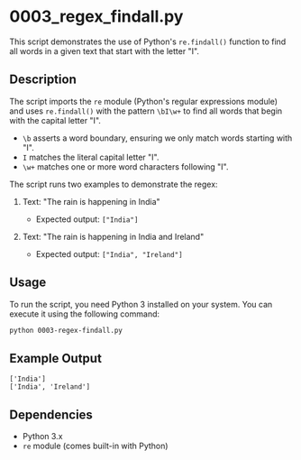 # 0003_regex_findall.py

This script demonstrates the use of Python's `re.findall()` function to find all words in a given text that start with the letter "I".

## Description
The script imports the `re` module (Python's regular expressions module) and uses `re.findall()` with the pattern `\bI\w+` to find all words that begin with the capital letter "I".

- `\b` asserts a word boundary, ensuring we only match words starting with "I".
- `I` matches the literal capital letter "I".
- `\w+` matches one or more word characters following "I".

The script runs two examples to demonstrate the regex:

1. Text: "The rain is happening in India"
   - Expected output: `["India"]`

2. Text: "The rain is happening in India and Ireland"
   - Expected output: `["India", "Ireland"]`

## Usage
To run the script, you need Python 3 installed on your system. You can execute it using the following command:

```bash
python 0003-regex-findall.py
```

## Example Output
```
['India']
['India', 'Ireland']
```

## Dependencies
- Python 3.x
- `re` module (comes built-in with Python)

